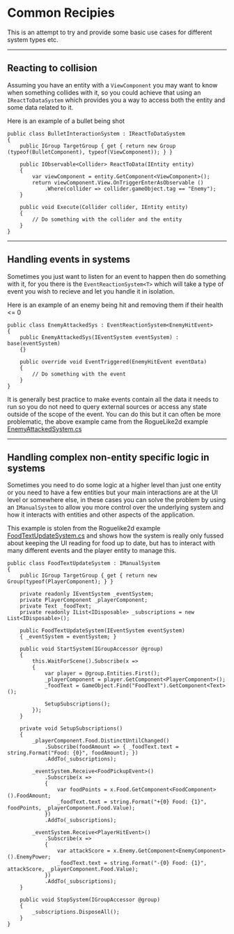 # Common Recipies

This is an attempt to try and provide some basic use cases for different system types etc.

---

## Reacting to collision

Assuming you have an entity with a `ViewComponent` you may want to know when something collides with it, so you could achieve that using an `IReactToDataSystem` which provides you a way to access both the entity and some data related to it.

Here is an example of a bullet being shot

```
public class BulletInteractionSystem : IReactToDataSystem
{
	public IGroup TargetGroup { get { return new Group (typeof(BulletComponent), typeof(ViewComponent)); } }

	public IObservable<Collider> ReactToData(IEntity entity)
	{
		var viewComponent = entity.GetComponent<ViewComponent>();
		return viewComponent.View.OnTriggerEnterAsObservable ()
			.Where(collider => collider.gameObject.tag == "Enemy");
	}

	public void Execute(Collider collider, IEntity entity)
	{
        // Do something with the collider and the entity
	}
}
```
---

## Handling events in systems

Sometimes you just want to listen for an event to happen then do something with it, for you there is the `EventReactionSystem<T>` which will take a type of event you wish to recieve and let you handle it in isolation.

Here is an example of an enemy being hit and removing them if their health <= 0

```
public class EnemyAttackedSys : EventReactionSystem<EnemyHitEvent>
{
    public EnemyAttackedSys(IEventSystem eventSystem) : base(eventSystem)
    {}

    public override void EventTriggered(EnemyHitEvent eventData)
    {
        // Do something with the event
    }
}
```

It is generally best practice to make events contain all the data it needs to run so you do not need to query external sources or access any state outside of the scope of the event. You can do this but it can often be more problematic, the above example came from the RogueLike2d example [EnemyAttackedSystem.cs](https://github.com/grofit/ecsrx.roguelike2d/blob/master/Assets/Game/Systems/EnemyAttackedSystem.cs)

--- 

## Handling complex non-entity specific logic in systems

Sometimes you need to do some logic at a higher level than just one entity or you need to have a few entities but your main interactions are at the UI level or somewhere else, in these cases you can solve the problem by using an `IManualSystem` to allow you more control over the underlying system and how it interacts with entities and other aspects of the application.

This example is stolen from the Roguelike2d example [FoodTextUpdateSystem.cs](https://github.com/grofit/ecsrx.roguelike2d/blob/master/Assets/Game/Systems/FoodTextUpdateSystem.cs) and shows how the system is really only fussed about keeping the UI reading for food up to date, but has to interact with many different events and the player entity to manage this.

```
public class FoodTextUpdateSystem : IManualSystem
{
    public IGroup TargetGroup { get { return new Group(typeof(PlayerComponent); } }

    private readonly IEventSystem _eventSystem;
    private PlayerComponent _playerComponent;
    private Text _foodText;
    private readonly IList<IDisposable> _subscriptions = new List<IDisposable>();

    public FoodTextUpdateSystem(IEventSystem eventSystem)
    { _eventSystem = eventSystem; }

    public void StartSystem(IGroupAccessor @group)
    {
        this.WaitForScene().Subscribe(x =>
        {
            var player = @group.Entities.First();
            _playerComponent = player.GetComponent<PlayerComponent>();
            _foodText = GameObject.Find("FoodText").GetComponent<Text>();

            SetupSubscriptions();
        });
    }

    private void SetupSubscriptions()
    {
        _playerComponent.Food.DistinctUntilChanged()
            .Subscribe(foodAmount => { _foodText.text = string.Format("Food: {0}", foodAmount); })
            .AddTo(_subscriptions);

        _eventSystem.Receive<FoodPickupEvent>()
            .Subscribe(x =>
            {
                var foodPoints = x.Food.GetComponent<FoodComponent>().FoodAmount;
                _foodText.text = string.Format("+{0} Food: {1}", foodPoints, _playerComponent.Food.Value);
            })
            .AddTo(_subscriptions);

        _eventSystem.Receive<PlayerHitEvent>()
            .Subscribe(x =>
            {
                var attackScore = x.Enemy.GetComponent<EnemyComponent>().EnemyPower;
                _foodText.text = string.Format("-{0} Food: {1}", attackScore, _playerComponent.Food.Value);
            })
            .AddTo(_subscriptions);
    }

    public void StopSystem(IGroupAccessor @group)
    {
        _subscriptions.DisposeAll();
    }
}
```
